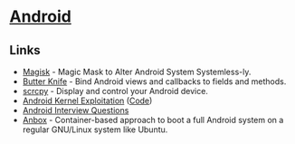 # [Android](https://www.android.com/)

## Links

- [Magisk](https://github.com/topjohnwu/Magisk#readme) - Magic Mask to Alter Android System Systemless-ly.
- [Butter Knife](https://github.com/JakeWharton/butterknife) - Bind Android views and callbacks to fields and methods.
- [scrcpy](https://github.com/Genymobile/scrcpy) - Display and control your Android device.
- [Android Kernel Exploitation](https://cloudfuzz.github.io/android-kernel-exploitation/) ([Code](https://github.com/cloudfuzz/android-kernel-exploitation))
- [Android Interview Questions](https://github.com/MindorksOpenSource/android-interview-questions#readme)
- [Anbox](https://github.com/anbox/anbox) - Container-based approach to boot a full Android system on a regular GNU/Linux system like Ubuntu.
